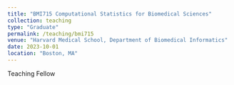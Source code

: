 ```yaml
---
title: "BMI715 Computational Statistics for Biomedical Sciences"
collection: teaching
type: "Graduate"
permalink: /teaching/bmi715
venue: "Harvard Medical School, Department of Biomedical Informatics"
date: 2023-10-01
location: "Boston, MA"
---
```


Teaching Fellow
